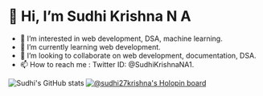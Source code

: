 # 👋 Hi, I’m Sudhi Krishna N A
- 👀 I’m interested in web development, DSA, machine learning.
- 🌱 I’m currently learning web development.
- 💞️ I’m looking to collaborate on web development, documentation, DSA.
- 📫 How to reach me : Twitter ID: @SudhiKrishnaNA1.

<!---
Sudhi27Krishna/Sudhi27Krishna is a ✨ special ✨ repository because its `README.md` (this file) appears on your GitHub profile.
You can click the Preview link to take a look at your changes.
--->
![Sudhi's GitHub stats](https://github-readme-stats.vercel.app/api?username=Sudhi27Krishna&show_icons=true&theme=merko)
[![@sudhi27krishna's Holopin board](https://holopin.me/sudhi27krishna)](https://holopin.io/@sudhi27krishna)
